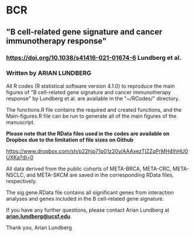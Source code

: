 # BCR

## "B cell-related gene signature and cancer immunotherapy response" 
### https://doi.org/10.1038/s41416-021-01674-6  Lundberg et al.

### Written by ARIAN LUNDBERG 
All R codes (R statistical software version 4.1.0) to reproduce the main figures of "B cell-related gene signature and cancer immunotherapy response" by Lundberg et al. are available in the "~/RCodes/" directory. 


The functions.R file contains the required and created functions, and the Main-figures.R file can be run to generate all of the main figures of the manuscript. 

**Please note that the RData files used in the codes are available on Dropbox due to the limitation of file sizes on Github**

https://www.dropbox.com/sh/p22hjp71p01z20y/AAAxezTIZZqPrMH4IhHU0UXKa?dl=0

All data derived from the public cohorts of META-BRCA, META-CRC, META-NSCLC, and META-SKCM are saved in the corresponding RData files, respectively. 

The sig.gene.RData file contains all significant genes from interaction analyses and genes included in the B cell-related gene signature. 

If you have any further questions, please contact Arian Lundberg at **arian.lundberg@ucsf.edu**. 



Thank you, 
Arian Lundberg

